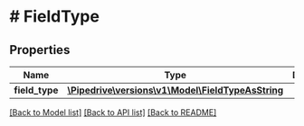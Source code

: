 # # FieldType

## Properties

Name | Type | Description | Notes
------------ | ------------- | ------------- | -------------
**field_type** | [**\Pipedrive\versions\v1\Model\FieldTypeAsString**](FieldTypeAsString.md) |  |

[[Back to Model list]](../README.md#documentation-for-models) [[Back to API list]](../README.md#documentation-for-api-endpoints) [[Back to README]](../README.md)
